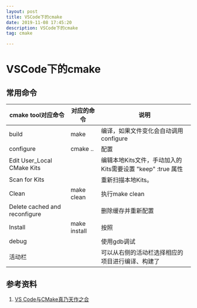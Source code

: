 ```yaml
---
layout: post
title: VSCode下的cmake
date: 2019-11-08 17:45:20
description: VSCode下的cmake
tag: cmake

---
```


# VSCode下的cmake

## 常用命令

| cmake tool对应命令            | 对应的命令   | 说明                                                       |
| ----------------------------- | ------------ | ---------------------------------------------------------- |
| build                         | make         | 编译，如果文件变化会自动调用configure                      |
| configure                     | cmake ..     | 配置                                                       |
| Edit User_Local CMake Kits    |              | 编辑本地Kits文件，手动加入的Kits需要设置 "keep" :true 属性 |
| Scan for Kits                 |              | 重新扫描本地Kits。                                         |
| Clean                         | make clean   | 执行make clean                                             |
| Delete cached and reconfigure |              | 删除缓存并重新配置                                         |
| Install                       | make install | 按照                                                       |
| debug                         |              | 使用gdb调试                                                |
| 活动栏                        |              | 可以从右侧的活动栏选择相应的项目进行编译、构建了           |

## 参考资料

1. [VS Code与CMake真乃天作之合](https://zhuanlan.zhihu.com/p/52874931)
